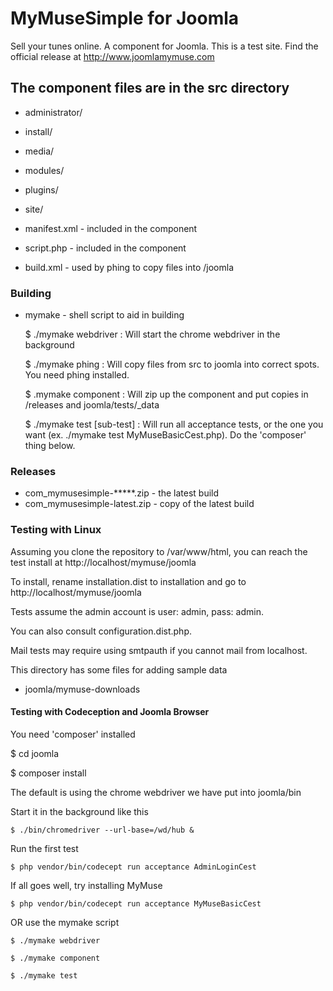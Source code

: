 # MyMuseSimple for Joomla #

Sell your tunes online. A component for Joomla. This is a test site. Find the official release at http://www.joomlamymuse.com

## The component files are in the src directory ##

* administrator/
* install/
* media/
* modules/
* plugins/
* site/

* manifest.xml - included in the component
* script.php - included in the component
* build.xml - used by phing to copy files into /joomla

### Building ###

* mymake - shell script to aid in building

	$ ./mymake webdriver
	: Will start the chrome webdriver in the background

	$ ./mymake phing
	: Will copy files from src to joomla into correct spots. You need phing installed.

	$ .mymake component
	: Will zip up the component and put copies in /releases and joomla/tests/_data

	$ ./mymake test [sub-test]
	: Will run all acceptance tests, or the one you want (ex. ./mymake test MyMuseBasicCest.php). Do the 'composer' thing below.

### Releases ###

* com_mymusesimple-*****.zip - the latest build
* com_mymusesimple-latest.zip - copy of the latest build

### Testing with Linux ###
Assuming you clone the repository to /var/www/html, you can reach the test install at
http://localhost/mymuse/joomla

To install, rename installation.dist to installation and go to http://localhost/mymuse/joomla

Tests assume the admin account is user: admin, pass: admin.

You can also consult configuration.dist.php.

Mail tests may require using smtpauth if you cannot mail from localhost.

This directory has some files for adding sample data
* joomla/mymuse-downloads

#### Testing with Codeception and Joomla Browser ####
You need 'composer' installed

$ cd joomla

$ composer install

The default is using the chrome webdriver we have put into joomla/bin

Start it in the background like this

	$ ./bin/chromedriver --url-base=/wd/hub &

Run the first test

	$ php vendor/bin/codecept run acceptance AdminLoginCest

If all goes well, try installing MyMuse

	$ php vendor/bin/codecept run acceptance MyMuseBasicCest

OR use the mymake script

	$ ./mymake webdriver

	$ ./mymake component

	$ ./mymake test





